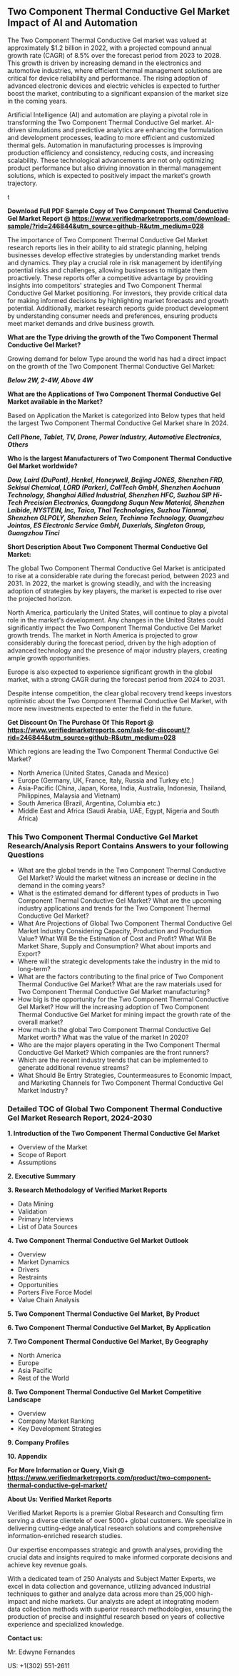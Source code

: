 <h2>Two Component Thermal Conductive Gel Market Impact of AI and Automation</h2><p>The Two Component Thermal Conductive Gel market was valued at approximately $1.2 billion in 2022, with a projected compound annual growth rate (CAGR) of 8.5% over the forecast period from 2023 to 2028. This growth is driven by increasing demand in the electronics and automotive industries, where efficient thermal management solutions are critical for device reliability and performance. The rising adoption of advanced electronic devices and electric vehicles is expected to further boost the market, contributing to a significant expansion of the market size in the coming years.</p><p>Artificial Intelligence (AI) and automation are playing a pivotal role in transforming the Two Component Thermal Conductive Gel market. AI-driven simulations and predictive analytics are enhancing the formulation and development processes, leading to more efficient and customized thermal gels. Automation in manufacturing processes is improving production efficiency and consistency, reducing costs, and increasing scalability. These technological advancements are not only optimizing product performance but also driving innovation in thermal management solutions, which is expected to positively impact the market's growth trajectory.</p>t</p><p id="" class=""><strong>Download Full PDF Sample Copy of Two Component Thermal Conductive Gel Market Report @ <a href="https://www.verifiedmarketreports.com/download-sample/?rid=246844&utm_source=github-R&utm_medium=028" target="_blank">https://www.verifiedmarketreports.com/download-sample/?rid=246844&utm_source=github-R&utm_medium=028</a></strong></p><p>The importance of&nbsp;Two Component Thermal Conductive Gel Market research reports lies in their ability to aid strategic planning, helping businesses develop effective strategies by understanding market trends and dynamics. They play a crucial role in risk management by identifying potential risks and challenges, allowing businesses to mitigate them proactively. These reports offer a competitive advantage by providing insights into competitors' strategies and Two Component Thermal Conductive Gel Market positioning. For investors, they provide critical data for making informed decisions by highlighting market forecasts and growth potential. Additionally, market research reports guide product development by understanding consumer needs and preferences, ensuring products meet market demands and drive business growth.</p><p><strong>What are the&nbsp;Type driving the growth of the Two Component Thermal Conductive Gel Market?</strong></p><p id="" class="">Growing demand for below Type around the world has had a direct impact on the growth of the Two Component Thermal Conductive Gel Market:</p><em><strong>Below 2W, 2-4W, Above 4W</strong></em></p><strong>What are the&nbsp;Applications&nbsp;of Two Component Thermal Conductive Gel Market available in the Market?</strong></p><p id="" class="">Based on Application the Market is categorized into Below types that held the largest Two Component Thermal Conductive Gel Market share In 2024.</p><em><strong>Cell Phone, Tablet, TV, Drone, Power Industry, Automotive Electronics, Others</strong></em></p><strong>Who is the largest Manufacturers of Two Component Thermal Conductive Gel Market worldwide?</strong></p><p><em><strong>Dow, Laird (DuPont), Henkel, Honeywell, Beijing JONES, Shenzhen FRD, Sekisui Chemical, LORD (Parker), CollTech GmbH, Shenzhen Aochuan Technology, Shanghai Allied Industrial, Shenzhen HFC, Suzhou SIP Hi-Tech Precision Electronics, Guangdong Suqun New Material, Shenzhen Laibide, NYSTEIN, Inc, Taica, Thal Technologies, Suzhou Tianmai, Shenzhen GLPOLY, Shenzhen Selen, Techinno Technology, Guangzhou Jointas, ES Electronic Service GmbH, Duxerials, Singleton Group, Guangzhou Tinci</strong></em></p><p id="" class=""><strong>Short Description About Two Component Thermal Conductive Gel Market:</strong></p><p>The global Two Component Thermal Conductive Gel Market is anticipated to rise at a considerable rate during the forecast period, between 2023 and 2031. In 2022, the market is growing steadily, and with the increasing adoption of strategies by key players, the market is expected to rise over the projected horizon.</p><p>North America, particularly the United States, will continue to play a pivotal role in the market's development. Any changes in the United States could significantly impact the Two Component Thermal Conductive Gel Market growth trends. The market in North America is projected to grow considerably during the forecast period, driven by the high adoption of advanced technology and the presence of major industry players, creating ample growth opportunities.</p><p>Europe is also expected to experience significant growth in the global market, with a strong CAGR during the forecast period from 2024 to 2031.</p><p>Despite intense competition, the clear global recovery trend keeps investors optimistic about the Two Component Thermal Conductive Gel Market, with more new investments expected to enter the field in the future.</p><p id="" class=""><strong>Get Discount On The Purchase Of This Report @ <a href="https://www.verifiedmarketreports.com/ask-for-discount/?rid=246844&utm_source=github-R&utm_medium=028" target="_blank">https://www.verifiedmarketreports.com/ask-for-discount/?rid=246844&utm_source=github-R&utm_medium=028</a></strong></p>Which regions are leading the Two Component Thermal Conductive Gel Market?</p><ul><li>North America (United States, Canada and Mexico)</li><li>Europe (Germany, UK, France, Italy, Russia and Turkey etc.)</li><li>Asia-Pacific (China, Japan, Korea, India, Australia, Indonesia, Thailand, Philippines, Malaysia and Vietnam)</li><li>South America (Brazil, Argentina, Columbia etc.)</li><li>Middle East and Africa (Saudi Arabia, UAE, Egypt, Nigeria and South Africa)</li></ul><h3 id="" class="">This Two Component Thermal Conductive Gel Market Research/Analysis Report Contains Answers to your following Questions</h3><ul><li>What are the global trends in the Two Component Thermal Conductive Gel Market? Would the market witness an increase or decline in the demand in the coming years?</li><li>What is the estimated demand for different types of products in Two Component Thermal Conductive Gel Market? What are the upcoming industry applications and trends for the Two Component Thermal Conductive Gel Market?</li><li>What Are Projections of Global Two Component Thermal Conductive Gel Market Industry Considering Capacity, Production and Production Value? What Will Be the Estimation of Cost and Profit? What Will Be Market Share, Supply and Consumption? What about imports and Export?</li><li>Where will the strategic developments take the industry in the mid to long-term?</li><li>What are the factors contributing to the final price of Two Component Thermal Conductive Gel Market? What are the raw materials used for Two Component Thermal Conductive Gel Market manufacturing?</li><li>How big is the opportunity for the Two Component Thermal Conductive Gel Market? How will the increasing adoption of Two Component Thermal Conductive Gel Market for mining impact the growth rate of the overall market?</li><li>How much is the global Two Component Thermal Conductive Gel Market worth? What was the value of the market In 2020?</li><li>Who are the major players operating in the Two Component Thermal Conductive Gel Market? Which companies are the front runners?</li><li>Which are the recent industry trends that can be implemented to generate additional revenue streams?</li><li>What Should Be Entry Strategies, Countermeasures to Economic Impact, and Marketing Channels for Two Component Thermal Conductive Gel Market Industry?</li></ul><h3 id="" class="">Detailed TOC of Global Two Component Thermal Conductive Gel Market Research Report, 2024-2030</h3><p id="" class=""><strong>1. Introduction of the Two Component Thermal Conductive Gel Market</strong></p><ul><li>Overview of the Market</li><li>Scope of Report</li><li>Assumptions</li></ul><p id="" class=""><strong>2. Executive Summary</strong></p><p id="" class=""><strong>3. Research Methodology of Verified Market Reports</strong></p><ul><li>Data Mining</li><li>Validation</li><li>Primary Interviews</li><li>List of Data Sources</li></ul><p id="" class=""><strong>4. Two Component Thermal Conductive Gel Market Outlook</strong></p><ul><li>Overview</li><li>Market Dynamics</li><li>Drivers</li><li>Restraints</li><li>Opportunities</li><li>Porters Five Force Model</li><li>Value Chain Analysis</li></ul><p id="" class=""><strong>5. Two Component Thermal Conductive Gel Market, By Product</strong></p><p id="" class=""><strong>6. Two Component Thermal Conductive Gel Market, By Application</strong></p><p id="" class=""><strong>7. Two Component Thermal Conductive Gel Market, By Geography</strong></p><ul><li>North America</li><li>Europe</li><li>Asia Pacific</li><li>Rest of the World</li></ul><p id="" class=""><strong>8. Two Component Thermal Conductive Gel Market Competitive Landscape</strong></p><ul><li>Overview</li><li>Company Market Ranking</li><li>Key Development Strategies</li></ul><p id="" class=""><strong>9. Company Profiles</strong></p><p id="" class=""><strong>10. Appendix</strong></p><p id="" class=""><strong>For More Information or Query, Visit @ <a href="https://www.verifiedmarketreports.com/product/two-component-thermal-conductive-gel-market/" target="_blank">https://www.verifiedmarketreports.com/product/two-component-thermal-conductive-gel-market/</a></strong></p><p id="" class=""><strong>About Us: Verified Market Reports</strong></p><p id="" class="">Verified Market Reports is a premier Global Research and Consulting firm serving a diverse clientele of over 5000+ global customers. We specialize in delivering cutting-edge analytical research solutions and comprehensive information-enriched research studies.</p><p id="" class="">Our expertise encompasses strategic and growth analyses, providing the crucial data and insights required to make informed corporate decisions and achieve key revenue goals.</p><p id="" class="">With a dedicated team of 250 Analysts and Subject Matter Experts, we excel in data collection and governance, utilizing advanced industrial techniques to gather and analyze data across more than 25,000 high-impact and niche markets. Our analysts are adept at integrating modern data collection methods with superior research methodologies, ensuring the production of precise and insightful research based on years of collective experience and specialized knowledge.</p><p id="" class=""><strong>Contact us:</strong></p><p id="" class="">Mr. Edwyne Fernandes</p><p id="" class="">US: +1(302) 551-2611</p>